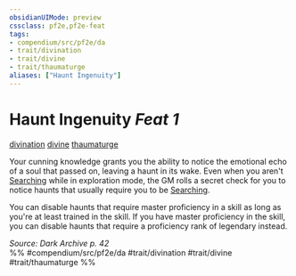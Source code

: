 ```yaml
---
obsidianUIMode: preview
cssclass: pf2e,pf2e-feat
tags:
- compendium/src/pf2e/da
- trait/divination
- trait/divine
- trait/thaumaturge
aliases: ["Haunt Ingenuity"]
---
```

# Haunt Ingenuity  *Feat 1*  
[divination](../../rules/traits/divination.md)  [divine](../../rules/traits/divine.md)  [thaumaturge](../../rules/traits/thaumaturge-da.md)  


Your cunning knowledge grants you the ability to notice the emotional echo of a soul that passed on, leaving a haunt in its wake. Even when you aren't [Searching](../../rules/actions/search.md) while in exploration mode, the GM rolls a secret check for you to notice haunts that usually require you to be [Searching](../../rules/actions/search.md).

You can disable haunts that require master proficiency in a skill as long as you're at least trained in the skill. If you have master proficiency in the skill, you can disable haunts that require a proficiency rank of legendary instead.

*Source: Dark Archive p. 42*  
%% #compendium/src/pf2e/da #trait/divination #trait/divine #trait/thaumaturge %%